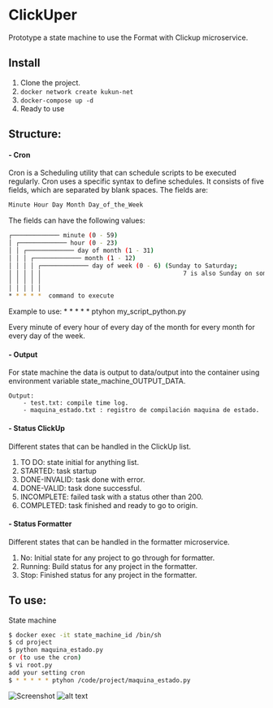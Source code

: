 # ClickUper

Prototype a state machine to use the Format with Clickup microservice.

## Install

1. Clone the project.
2. ```docker network create kukun-net```
3. ```docker-compose up -d```
4. Ready to use

## Structure:

#### - Cron

Cron is a Scheduling utility that can schedule scripts to be executed regularly. 
Cron uses a specific syntax to define schedules. It consists of five fields, which are separated by blank spaces. The fields are:

```bash
Minute Hour Day Month Day_of_the_Week
```

The fields can have the following values:

```bash
┌───────────── minute (0 - 59)
│ ┌───────────── hour (0 - 23) 
│ │ ┌───────────── day of month (1 - 31)
│ │ │ ┌───────────── month (1 - 12)
│ │ │ │ ┌───────────── day of week (0 - 6) (Sunday to Saturday;
│ │ │ │ │                                       7 is also Sunday on some systems)
│ │ │ │ │
│ │ │ │ │
* * * * *  command to execute
```

Example to use: * * * * * ptyhon my_script_python.py

Every minute of every hour of every day of the month for every month for every day of the week.

#### - Output
For state machine the data is output to data/output into the container using environment variable
state_machine_OUTPUT_DATA.

    Output:
        - test.txt: compile time log.
        - maquina_estado.txt : registro de compilación maquina de estado. 


#### - Status ClickUp
Different states that can be handled in the ClickUp list.

1. TO DO: state initial for anything list.
2. STARTED: task startup
3. DONE-INVALID: task done with error.
4. DONE-VALID: task done successful.
5. INCOMPLETE: failed task with a status other than 200.
6. COMPLETED: task finished and ready to go to origin.

#### - Status Formatter

Different states that can be handled in the formatter microservice.

1. No: Initial state for any project to go through for formatter.
2. Running: Build status for any project in the formatter.
3. Stop: Finished status for any project in the formatter.

## To use:

State machine

```bash
$ docker exec -it state_machine_id /bin/sh
$ cd project
$ python maquina_estado.py
or (to use the cron)
$ vi root.py
add your setting cron
$ * * * * * ptyhon /code/project/maquina_estado.py
```
![Screenshot](state_machine_formater.png)
![alt text](automata.gif)
